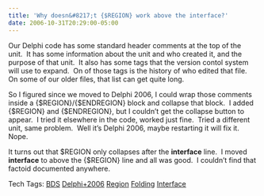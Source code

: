 ```yaml
---
title: 'Why doesn&#8217;t {$REGION} work above the interface?'
date: 2006-10-31T20:29:00-05:00
---
```

Our Delphi code has some standard header comments at the top of the unit.  It has some information about the unit and who created it, and the purpose of that unit.  It also has some tags that the version contol system will use to expand.  On of those tags is the history of who edited that file.  On some of our older files, that list can get quite long.

So I figured since we moved to Delphi 2006, I could wrap those comments inside a {$REGION}/{$ENDREGION} block and collapse that block.  I added {$REGION} and {$ENDREGION}, but I couldn&#8217;t get the collapse button to appear.  I tried it elsewhere in the code, worked just fine.  Tried a different unit, same problem.  Well it&#8217;s Delphi 2006, maybe restarting it will fix it.  Nope.

It turns out that $REGION only collapses after the **interface** line.  I moved **interface** to above the {$REGION} line and all was good.  I couldn&#8217;t find that factoid documented anywhere.

<div>
  Tech Tags: <a href="http://technorati.com/tag/BDS" rel="tag">BDS</a> <a href="http://technorati.com/tag/Delphi+2006" rel="tag">Delphi+2006</a> <a href="http://technorati.com/tag/Region" rel="tag">Region</a> <a href="http://technorati.com/tag/Folding" rel="tag">Folding</a> <a href="http://technorati.com/tag/Interface" rel="tag">Interface</a>
</div>
